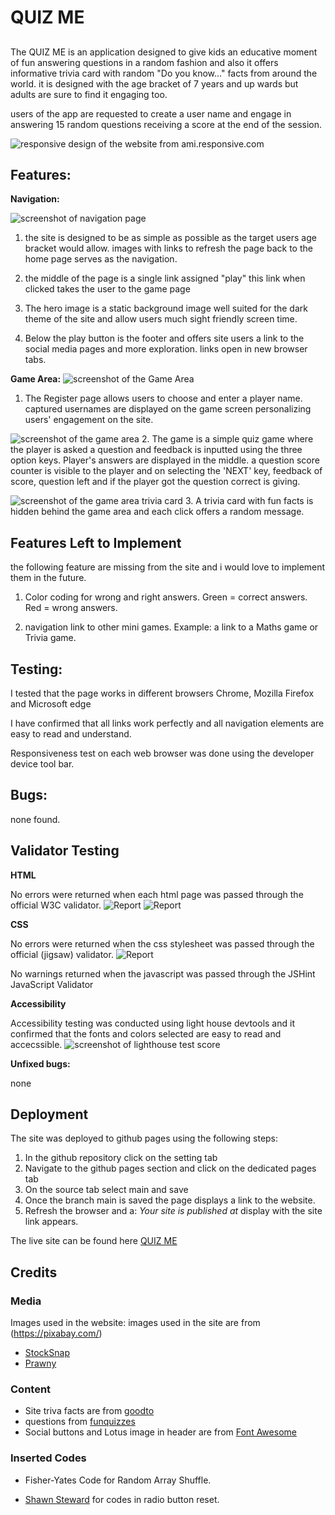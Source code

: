 

# QUIZ ME 


## 

The QUIZ ME is an application designed to give kids an educative moment of fun answering questions in a random fashion and also it offers informative trivia card with random "Do you know..." facts from around the world. it is designed with the age bracket of 7 years and up wards but adults are sure to find it engaging too.  

users of the app are requested to create a user name and engage in answering 15 random questions receiving a score at the end of the session.


![responsive design of the website from ami.responsive.com](assets/images/responsive-test.jpg)


## Features:

**Navigation:**

![screenshot of navigation page](assets/images/homepage-and-navigation.jpg)


1.	the site is designed to be as simple as possible as the target users age bracket would allow. images with links to refresh the page back to the home page serves as the navigation. 

2.	the middle of the page is a single link assigned "play" this link when clicked takes the user to the game page

3. The hero image is a static background image well suited for the dark theme of the site and allow users much sight friendly screen time.   
4. Below the play button is the footer and offers site users a link to the social media pages and more exploration.
links open in new browser tabs.

 **Game Area:**
![screenshot of the Game Area](assets/images/ready-page.jpg)

1. The Register page allows users to choose and enter a player name. captured usernames are displayed on the game screen personalizing users' engagement on the site.


![screenshot of the game area](assets/images/game-area.jpg)
2. The game is a simple quiz game where the player is asked a question and feedback is inputted using the three option keys. Player's answers are displayed in the middle. a question score counter is visible to the player and on selecting the 'NEXT' key, feedback of score, question left and if the player got the question correct is giving. 

![screenshot of the game area trivia card](assets/images/Trivia-card.jpg)
3. A trivia card with fun facts is hidden behind the game area and each click offers a random message.

## Features Left to Implement
the following feature are missing from the site and i would love to implement them in the future.
1. Color coding for wrong and right answers. Green = correct answers. Red = wrong answers.

2. navigation link to other mini games. Example: a link to a Maths game or Trivia game.
 

## Testing:
I tested that the page works in different browsers Chrome, Mozilla Firefox and Microsoft edge 

I have confirmed that all links work perfectly and all navigation elements are easy to read and understand.

Responsiveness test on each web browser was done using the developer device tool bar.



## Bugs: 
none found.

## Validator Testing 
**HTML**

No errors were returned when each html page was passed through the official W3C validator.
![Report](assets/images/HTML-Validation-Quiz-Me.jpg)
![Report](assets/images/HTML-Validation-Quiz-Me2.jpg)

**CSS**

No errors were returned when the css stylesheet was passed through the official (jigsaw) validator.
![Report](assets/images/W3C-CSS-Validation-Quiz-Me.jpg)

No warnings returned when the javascript was passed through the JSHint JavaScript Validator

**Accessibility**

Accessibility testing was conducted using light house devtools and it confirmed that the fonts and colors selected are easy to read and accecssible.
![screenshot of lighthouse test score](assets/images/lighthouse-score.jpg)

**Unfixed bugs:** 

none

## Deployment 

The site was deployed to github pages using the following steps:
1.	In the github repository click on the setting tab 
2.	Navigate to the github pages section and click on the dedicated pages tab
3.	On the source tab select main and save
4.	Once the branch main is saved the page displays a link to the website.
5.	Refresh the browser and a: _Your site is published at_ display with the site link appears. 

The live site can be found here [QUIZ ME]( https://samuelukachukwu.github.io/quiz-me/)

## Credits

### Media

Images used in the website:
images used in the site are from (https://pixabay.com/)
*  [StockSnap](https://pixabay.com/photos/kid-people-girl-child-sitting-2603857/)
*	[Prawny](https://pixabay.com/users/prawny-162579/)


### Content

* Site triva facts are from [goodto](https://www.goodto.com/family/facts-for-kids-5446)
* questions from [funquizzes](https://www.funquizzes.uk/kids-quiz-questions/)
* Social buttons and Lotus image in header are from [Font Awesome](https://fontawesome.com/)

### Inserted Codes

* Fisher-Yates Code for Random Array Shuffle.

 * [Shawn Steward](https://stackoverflow.com/users/186116/shawn-steward) for codes in radio button reset.












